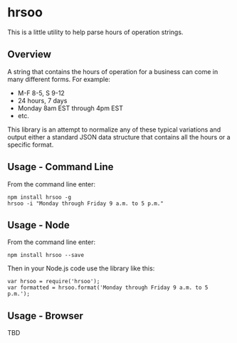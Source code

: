 hrsoo
==========

This is a little utility to help parse hours of operation strings.

## Overview

A string that contains the hours of operation for a business can come in many different forms. For example:

* M-F 8-5, S 9-12
* 24 hours, 7 days
* Monday 8am EST through 4pm EST
* etc.

This library is an attempt to normalize any of these typical variations and output either a standard JSON
data structure that contains all the hours or a specific format.

## Usage - Command Line

From the command line enter:

```
npm install hrsoo -g
hrsoo -i "Monday through Friday 9 a.m. to 5 p.m."
```


## Usage - Node

From the command line enter:

```
npm install hrsoo --save
```

Then in your Node.js code use the library like this:

```
var hrsoo = require('hrsoo');
var formatted = hrsoo.format('Monday through Friday 9 a.m. to 5 p.m.');
```

## Usage - Browser

TBD

